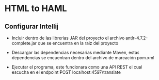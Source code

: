 # HTML to HAML

## Configurar Intellij

* Incluir dentro de las librerias JAR del proyecto el archivo antlr-4.7.2-complete.jar que se encuentra en la raiz del proyecto

* Descargar las dependencias necesarias mediante Maven, estas dependencias se encuentran dentro del archivo de marcación pom.xml

* Ejecutar el programa, este funcionara como una API REST el cual escucha en el endpoint POST localhost:4597/translate
